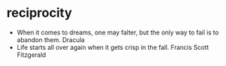 # reciprocity

* When it comes to dreams, one may falter, but the only way to fail is to abandon them. Dracula
* Life starts all over again when it gets crisp in the fall. Francis Scott Fitzgerald
